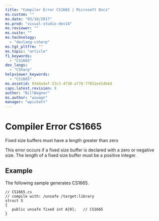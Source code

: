 ```yaml
---
title: "Compiler Error CS1665 | Microsoft Docs"
ms.custom: ""
ms.date: "03/10/2017"
ms.prod: "visual-studio-dev14"
ms.reviewer: ""
ms.suite: ""
ms.technology: 
  - "devlang-csharp"
ms.tgt_pltfrm: ""
ms.topic: "article"
f1_keywords: 
  - "CS1665"
dev_langs: 
  - "CSharp"
helpviewer_keywords: 
  - "CS1665"
ms.assetid: 93d4a4af-23c3-4730-a778-77852e41db4d
caps.latest.revision: 9
author: "BillWagner"
ms.author: "wiwagn"
manager: "wpickett"
---
```

# Compiler Error CS1665
Fixed size buffers must have a length greater than zero  
  
 This error occurs if a fixed size buffer is declared with a zero or negative size. The length of a fixed size buffer must be a positive integer.  
  
## Example  
 The following sample generates CS1665.  
  
```  
// CS1665.cs  
// compile with: /unsafe /target:library  
struct S  
{   
   public unsafe fixed int A[0];   // CS1665  
}  
```